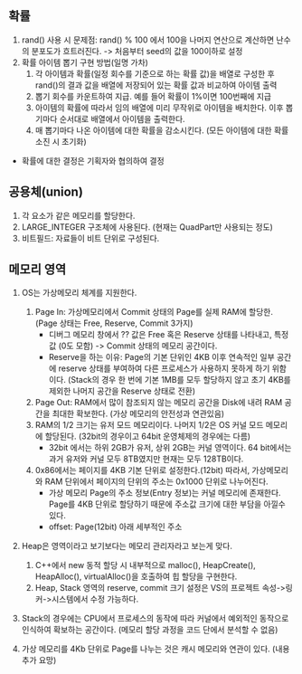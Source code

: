 ## 확률
1. rand() 사용 시 문제점: rand() % 100 에서 100을 나머지 연산으로 계산하면 난수의 분포도가 흐트러진다. -> 처음부터 seed의 값을 100이하로 설정
2. 확률 아이템 뽑기 구현 방법(일명 가차)
   1) 각 아이템과 확률(일정 회수를 기준으로 하는 확률 값)을 배열로 구성한 후 rand()의 결과 값을 배열에 저장되어 있는 확률 값과 비교하여 아이템 출력
   2) 뽑기 회수를 카운트하여 지급. 예를 들어 확률이 1%이면 100번째에 지급
   3) 아이템의 확률에 따라서 임의 배열에 미리 무작위로 아이템을 배치한다. 이후 뽑기마다 순서대로 배열에서 아이템을 출력한다.
   4) 매 뽑기마다 나온 아이템에 대한 확률을 감소시킨다. (모든 아이템에 대한 확률 소진 시 초기화)
* 확률에 대한 결정은 기획자와 협의하여 결정

## 공용체(union)
1. 각 요소가 같은 메모리를 할당한다.
2. LARGE_INTEGER 구조체에 사용된다. (현재는 QuadPart만 사용되는 정도)
3. 비트필드: 자료들이 비트 단위로 구성된다.

## 메모리 영역
1. OS는 가상메모리 체계를 지원한다.
    1) Page In: 가상메모리에서 Commit 상태의 Page를 실제 RAM에 할당한. (Page 상태는 Free, Reserve, Commit 3가지)
        * 디버그 메모리 창에서 ?? 값은 Free 혹은 Reserve 상태를 나타내고, 특정 값 (0도 모함) -> Commit 상태의 메모리 공간이다.
        * Reserve을 하는 이유: Page의 기본 단위인 4KB 이후 연속적인 일부 공간에 reserve 상태를 부여하여 다른 프로세스가 사용하지 못하게 하기 위함이다. (Stack의 경우 한 번에 기본 1MB를 모두 할당하지 않고 초기 4KB를 제외한 나머지 공간을 Reserve 상태로 전환)
    2) Page Out: RAM에서 많이 참조되지 않는 메모리 공간을 Disk에 내려 RAM 공간을 최대한 확보한다. (가상 메모리의 안전성과 연관있음)
    3) RAM의 1/2 크기는 유저 모드 메모리이다. 나머지 1/2은 OS 커널 모드 메모리에 할당된다. (32bit의 경우이고 64bit 운영체제의 경우에는 다름)
       * 32bit 에서는 하위 2GB가 유저, 상위 2GB는 커널 영역이다. 64 bit에서는 과거 유저와 커널 모두 8TB였지만 현재는 모두 128TB이다.
    5) 0x86에서는 페이지를 4KB 기본 단위로 설정한다.(12bit) 따라서, 가상메모리와 RAM 단위에서 페이지의 단위의 주소는 0x1000 단위로 나누어진다.
        * 가상 메모리 Page의 주소 정보(Entry 정보)는 커널 메모리에 존재한다. Page를 4KB 단위로 할당하기 때문에 주소값 크기에 대한 부담을 아낄수 있다.
        * offset: Page(12bit) 아래 세부적인 주소
   
2. Heap은 영역이라고 보기보다는 메모리 관리자라고 보는게 맞다.
   1) C++에서 new 동적 할당 시 내부적으로 malloc(), HeapCreate(), HeapAlloc(), virtualAlloc()을 호출하여 힙 할당을 구현한다.
   2) Heap, Stack 영역의 reserve, commit 크기 설정은 VS의 프로젝트 속성->링커->시스템에서 수정 가능하다.
3. Stack의 경우에는 CPU에서 프로세스의 동작에 따라 커널에서 예외적인 동작으로 인식하여 확보하는 공간이다. (메모리 할당 과정을 코드 단에서 분석할 수 없음)
4. 가상 메모리를 4Kb 단위로 Page를 나누는 것은 캐시 메모리와 연관이 있다. (내용 추가 요망)
